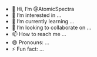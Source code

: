 - 👋 Hi, I’m @AtomicSpectra
- 👀 I’m interested in ...
- 🌱 I’m currently learning ...
- 💞️ I’m looking to collaborate on ...
- 📫 How to reach me ...
- 😄 Pronouns: ...
- ⚡ Fun fact: ...

<!---
AtomicSpectra/AtomicSpectra is a ✨ special ✨ repository because its `README.md` (this file) appears on your GitHub profile.
You can click the Preview link to take a look at your changes.
--->
